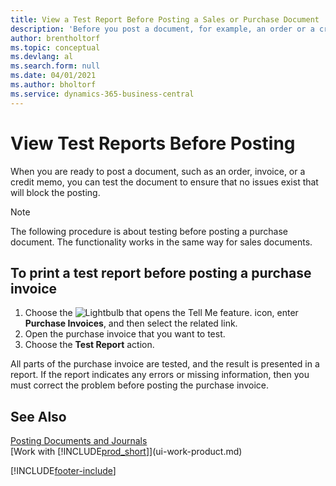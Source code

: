 ```yaml
---
title: View a Test Report Before Posting a Sales or Purchase Document
description: 'Before you post a document, for example, an order or a credit memo, you can test and review it to check for errors that might block posting.'
author: brentholtorf
ms.topic: conceptual
ms.devlang: al
ms.search.form: null
ms.date: 04/01/2021
ms.author: bholtorf
ms.service: dynamics-365-business-central
---
```

# <a name="view-test-reports-before-posting"></a>View Test Reports Before Posting
When you are ready to post a document, such as an order, invoice, or a credit memo, you can test the document to ensure that no issues exist that will block the posting.

> [!NOTE]  
>   The following procedure is about testing before posting a purchase document. The functionality works in the same way for sales documents.

## <a name="to-print-a-test-report-before-posting-a-purchase-invoice"></a>To print a test report before posting a purchase invoice
1. Choose the ![Lightbulb that opens the Tell Me feature.](media/ui-search/search_small.png "Tell me what you want to do") icon, enter **Purchase Invoices**, and then select the related link.
2. Open the purchase invoice that you want to test.
3. Choose the **Test Report** action.  

All parts of the purchase invoice are tested, and the result is presented in a report. If the report indicates any errors or missing information, then you must correct the problem before posting the purchase invoice.

## <a name="see-also"></a>See Also
[Posting Documents and Journals](ui-post-documents-journals.md)  
[Work with [!INCLUDE[prod_short](includes/prod_short.md)]](ui-work-product.md)


[!INCLUDE[footer-include](includes/footer-banner.md)]
